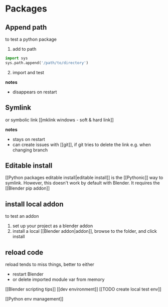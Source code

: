 
# Packages
## Append path
to test a python package
1. add to path
```python
import sys
sys.path.append('/path/to/directory')
```
2. import and test

**notes**
- disappears on restart
## Symlink
or symbolic link [[mklink windows - soft & hard link]]

**notes**
- stays on restart
- can create issues with [[git]], if git tries to delete the link e.g. when changing branch

## Editable install
[[Python packages editable install|editable install]] is the [[Pythonic]] way to symlink.
However, this doesn't work by default with Blender. It requires the [[Blender pip addon]]

## install local addon
to test an addon
1. set up your project as a blender addon
2. install a local [[Blender addon|addon]], browse to the folder, and click install

## reload code
reload tends to miss things, better to either
- restart Blender
- or delete imported module var from memory

[[Blender scripting tips]]
[[dev environment]]
[[TODO create local test env]]

[[Python env management]]